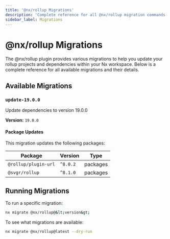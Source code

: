 ```yaml
---
title: '@nx/rollup Migrations'
description: 'Complete reference for all @nx/rollup migration commands'
sidebar_label: Migrations
---
```


# @nx/rollup Migrations

The @nx/rollup plugin provides various migrations to help you update your rollup projects and dependencies within your Nx workspace.
Below is a complete reference for all available migrations and their details.

## Available Migrations

### `update-19.0.0`

Update dependencies to version 19.0.0

**Version:** `19.0.0`

#### Package Updates

This migration updates the following packages:

| Package              | Version  | Type     |
| -------------------- | -------- | -------- |
| `@rollup/plugin-url` | `^8.0.2` | packages |
| `@svgr/rollup`       | `^8.1.0` | packages |

## Running Migrations

To run a specific migration:

```bash
nx migrate @nx/rollup@&lt;version&gt;
```

To see what migrations are available:

```bash
nx migrate @nx/rollup@latest --dry-run
```
